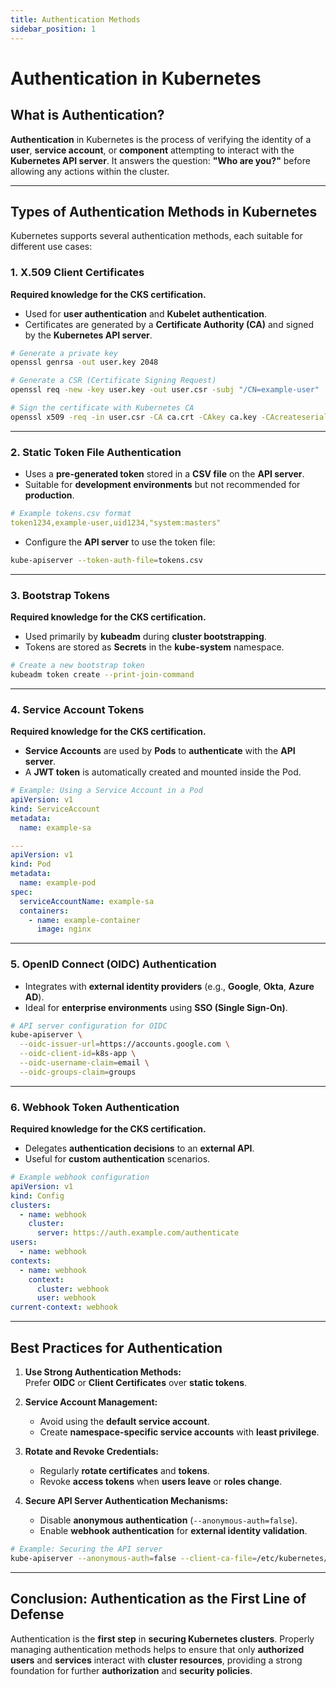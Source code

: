 ```yaml
---
title: Authentication Methods
sidebar_position: 1
---
```


# Authentication in Kubernetes

## What is Authentication?

**Authentication** in Kubernetes is the process of verifying the identity of a **user**, **service account**, or **component** attempting to interact with the **Kubernetes API server**. It answers the question: **"Who are you?"** before allowing any actions within the cluster.

---

## Types of Authentication Methods in Kubernetes

Kubernetes supports several authentication methods, each suitable for different use cases:

### 1. X.509 Client Certificates

**Required knowledge for the CKS certification.**

- Used for **user authentication** and **Kubelet authentication**.<br/>
- Certificates are generated by a **Certificate Authority (CA)** and signed by the **Kubernetes API server**.

```bash
# Generate a private key
openssl genrsa -out user.key 2048

# Generate a CSR (Certificate Signing Request)
openssl req -new -key user.key -out user.csr -subj "/CN=example-user"

# Sign the certificate with Kubernetes CA
openssl x509 -req -in user.csr -CA ca.crt -CAkey ca.key -CAcreateserial -out user.crt -days 365
```

---

### 2. Static Token File Authentication

- Uses a **pre-generated token** stored in a **CSV file** on the **API server**.<br/>
- Suitable for **development environments** but not recommended for **production**.

```yaml
# Example tokens.csv format
token1234,example-user,uid1234,"system:masters"
```

- Configure the **API server** to use the token file:

```bash
kube-apiserver --token-auth-file=tokens.csv
```

---

### 3. Bootstrap Tokens

**Required knowledge for the CKS certification.**

- Used primarily by **kubeadm** during **cluster bootstrapping**.<br/>
- Tokens are stored as **Secrets** in the **kube-system** namespace.

```bash
# Create a new bootstrap token
kubeadm token create --print-join-command
```

---

### 4. Service Account Tokens

**Required knowledge for the CKS certification.**

- **Service Accounts** are used by **Pods** to **authenticate** with the **API server**.<br/>
- A **JWT token** is automatically created and mounted inside the Pod.

```yaml
# Example: Using a Service Account in a Pod
apiVersion: v1
kind: ServiceAccount
metadata:
  name: example-sa

---
apiVersion: v1
kind: Pod
metadata:
  name: example-pod
spec:
  serviceAccountName: example-sa
  containers:
    - name: example-container
      image: nginx
```

---

### 5. OpenID Connect (OIDC) Authentication

- Integrates with **external identity providers** (e.g., **Google**, **Okta**, **Azure AD**).<br/>
- Ideal for **enterprise environments** using **SSO (Single Sign-On)**.

```bash
# API server configuration for OIDC
kube-apiserver \
  --oidc-issuer-url=https://accounts.google.com \
  --oidc-client-id=k8s-app \
  --oidc-username-claim=email \
  --oidc-groups-claim=groups
```

---

### 6. Webhook Token Authentication

**Required knowledge for the CKS certification.**

- Delegates **authentication decisions** to an **external API**.<br/>
- Useful for **custom authentication** scenarios.

```yaml
# Example webhook configuration
apiVersion: v1
kind: Config
clusters:
  - name: webhook
    cluster:
      server: https://auth.example.com/authenticate
users:
  - name: webhook
contexts:
  - name: webhook
    context:
      cluster: webhook
      user: webhook
current-context: webhook
```

---

## Best Practices for Authentication

1. **Use Strong Authentication Methods:**<br/>
   Prefer **OIDC** or **Client Certificates** over **static tokens**.

2. **Service Account Management:**<br/>

   - Avoid using the **default service account**.<br/>
   - Create **namespace-specific service accounts** with **least privilege**.

3. **Rotate and Revoke Credentials:**<br/>

   - Regularly **rotate certificates** and **tokens**.<br/>
   - Revoke **access tokens** when **users leave** or **roles change**.

4. **Secure API Server Authentication Mechanisms:**<br/>
   - Disable **anonymous authentication** (`--anonymous-auth=false`).<br/>
   - Enable **webhook authentication** for **external identity validation**.

```bash
# Example: Securing the API server
kube-apiserver --anonymous-auth=false --client-ca-file=/etc/kubernetes/pki/ca.crt
```

---

## Conclusion: Authentication as the First Line of Defense

Authentication is the **first step** in **securing Kubernetes clusters**. Properly managing authentication methods helps to ensure that only **authorized users** and **services** interact with **cluster resources**, providing a strong foundation for further **authorization** and **security policies**.
